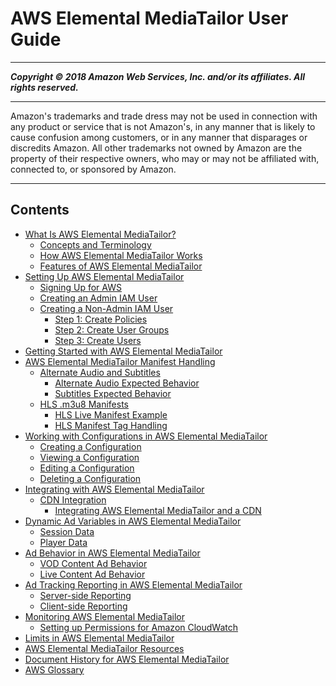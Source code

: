 # AWS Elemental MediaTailor User Guide

-----
*****Copyright &copy; 2018 Amazon Web Services, Inc. and/or its affiliates. All rights reserved.*****

-----
Amazon's trademarks and trade dress may not be used in 
     connection with any product or service that is not Amazon's, 
     in any manner that is likely to cause confusion among customers, 
     or in any manner that disparages or discredits Amazon. All other 
     trademarks not owned by Amazon are the property of their respective
     owners, who may or may not be affiliated with, connected to, or 
     sponsored by Amazon.

-----
## Contents
+ [What Is AWS Elemental MediaTailor?](what-is.md)
   + [Concepts and Terminology](what-is-terms.md)
   + [How AWS Elemental MediaTailor Works](what-is-flow.md)
   + [Features of AWS Elemental MediaTailor](what-is-features.md)
+ [Setting Up AWS Elemental MediaTailor](setting-up.md)
   + [Signing Up for AWS](setting-up-aws-sign-up.md)
   + [Creating an Admin IAM User](setting-up-create-iam-user.md)
   + [Creating a Non-Admin IAM User](attach-iam-policy.md)
      + [Step 1: Create Policies](setting-up-non-admin-policies.md)
      + [Step 2: Create User Groups](setting-up-non-admin-groups.md)
      + [Step 3: Create Users](setting-up-non-admin-users.md)
+ [Getting Started with AWS Elemental MediaTailor](getting-started.md)
+ [AWS Elemental MediaTailor Manifest Handling](manifest.md)
   + [Alternate Audio and Subtitles](manifest-audio-captions.md)
      + [Alternate Audio Expected Behavior](manifest-audio-captions-alternate.md)
      + [Subtitles Expected Behavior](manifest-audio-captions-subtitles.md)
   + [HLS .m3u8 Manifests](manifest-hls.md)
      + [HLS Live Manifest Example](manifest-hls-example.md)
      + [HLS Manifest Tag Handling](manifest-hls-tags.md)
+ [Working with Configurations in AWS Elemental MediaTailor](configurations.md)
   + [Creating a Configuration](configurations-create.md)
   + [Viewing a Configuration](configurations-view.md)
   + [Editing a Configuration](configurations-edit.md)
   + [Deleting a Configuration](configurations-delete.md)
+ [Integrating with AWS Elemental MediaTailor](integrating.md)
   + [CDN Integration](integrating-cdn.md)
      + [Integrating AWS Elemental MediaTailor and a CDN](integrating-cdn-standard.md)
+ [Dynamic Ad Variables in AWS Elemental MediaTailor](variables.md)
   + [Session Data](variables-session.md)
   + [Player Data](variables-player.md)
+ [Ad Behavior in AWS Elemental MediaTailor](ad-behavior.md)
   + [VOD Content Ad Behavior](ad-behavior-vod.md)
   + [Live Content Ad Behavior](ad-behavior-live.md)
+ [Ad Tracking Reporting in AWS Elemental MediaTailor](ad-reporting.md)
   + [Server-side Reporting](ad-reporting-server-side.md)
   + [Client-side Reporting](ad-reporting-client-side.md)
+ [Monitoring AWS Elemental MediaTailor](monitoring.md)
   + [Setting up Permissions for Amazon CloudWatch](monitoring-permissions.md)
+ [Limits in AWS Elemental MediaTailor](limits.md)
+ [AWS Elemental MediaTailor Resources](resources.md)
+ [Document History for AWS Elemental MediaTailor](document-history.md)
+ [AWS Glossary](glossary.md)